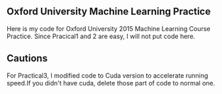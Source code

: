 Oxford University Machine Learning Practice
---

Here is my code for Oxford University 2015 Machine Learning Course Practice.
Since Pracical1 and 2 are easy, I will not put code here.

## Cautions
For Practical3, I modified code to Cuda version to accelerate running speed.If you didn't have cuda, delete those part of code to normal one.
